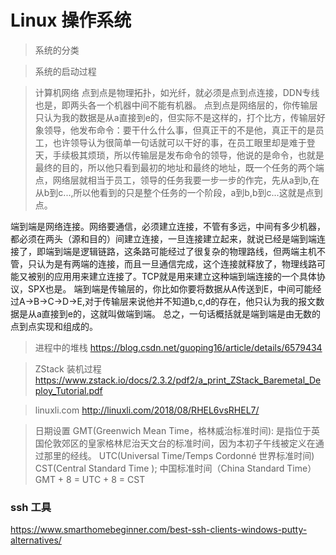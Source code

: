 <!--
 * @Descripttion: 
 * @version: 
 * @Author: WangShuaibing
 * @Date: 2020-09-27 09:26:23
 * @LastEditors: WangShuaibing
 * @LastEditTime: 2020-10-22 16:52:31
-->
# Linux 操作系统

> 系统的分类


> 系统的启动过程

> 计算机网络
点到点是物理拓扑，如光纤，就必须是点到点连接，DDN专线也是，即两头各一个机器中间不能有机器。
点到点是网络层的，你传输层只认为我的数据是从a直接到e的，但实际不是这样的，打个比方，传输层好象领导，他发布命令：要干什么什么事，但真正干的不是他，真正干的是员工，也许领导认为很简单一句话就可以干好的事，在员工眼里却是难于登天，手续极其烦琐，所以传输层是发布命令的领导，他说的是命令，也就是最终的目的，所以他只看到最初的地址和最终的地址，既一个任务的两个端点，网络层就相当于员工，领导的任务我要一步一步的作完，先从a到b,在从b到c...,所以他看到的只是整个任务的一个阶段，a到b,b到c...这就是点到点。

端到端是网络连接。网络要通信，必须建立连接，不管有多远，中间有多少机器，都必须在两头（源和目的）间建立连接，一旦连接建立起来，就说已经是端到端连接了，即端到端是逻辑链路，这条路可能经过了很复杂的物理路线，但两端主机不管，只认为是有两端的连接，而且一旦通信完成，这个连接就释放了，物理线路可能又被别的应用用来建立连接了。TCP就是用来建立这种端到端连接的一个具体协议，SPX也是。
端到端是传输层的，你比如你要将数据从A传送到E，中间可能经过A->B->C->D->E,对于传输层来说他并不知道b,c,d的存在，他只认为我的报文数据是从a直接到e的，这就叫做端到端。
总之，一句话概括就是端到端是由无数的点到点实现和组成的。



> 进程中的堆栈
https://blog.csdn.net/guoping16/article/details/6579434

> ZStack 装机过程
https://www.zstack.io/docs/2.3.2/pdf2/a_print_ZStack_Baremetal_Deploy_Tutorial.pdf

> linuxli.com
http://linuxli.com/2018/08/RHEL6vsRHEL7/


> 日期设置
GMT(Greenwich Mean Time，格林威治标准时间): 是指位于英国伦敦郊区的皇家格林尼治天文台的标准时间，因为本初子午线被定义在通过那里的经线。
UTC(Universal Time/Temps Cordonné 世界标准时间)
CST(Central Standard Time ); 中国标准时间（China Standard Time）
GMT + 8 = UTC + 8 = CST




### ssh 工具
https://www.smarthomebeginner.com/best-ssh-clients-windows-putty-alternatives/